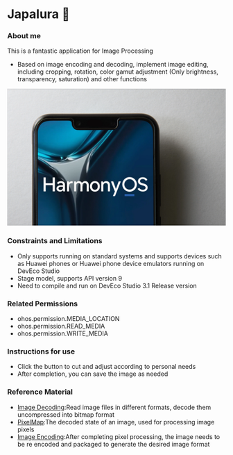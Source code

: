 # Japalura 🦎

### About me
This is a fantastic application for Image Processing
- Based on image encoding and decoding, implement image editing, including cropping, rotation, color gamut adjustment (Only brightness, transparency, saturation) and other functions

![image](screenshots/device/harmony.png)

### Constraints and Limitations

- Only supports running on standard systems and supports devices such as Huawei phones or Huawei phone device emulators running on DevEco Studio
- Stage model, supports API version 9
- Need to compile and run on DevEco Studio 3.1 Release version

### Related Permissions

- ohos.permission.MEDIA_LOCATION
- ohos.permission.READ_MEDIA
- ohos.permission.WRITE_MEDIA

### Instructions for use

- Click the button to cut and adjust according to personal needs
- After completion, you can save the image as needed


### Reference Material

- [Image Decoding](https://developer.harmonyos.com/cn/docs/documentation/doc-references-V3/js-apis-image-0000001477981401-V3#ZH-CN_TOPIC_0000001523648994__imagesource):Read image files in different formats, decode them uncompressed into bitmap format
- [PixelMap](https://developer.harmonyos.com/cn/docs/documentation/doc-references-V3/js-apis-image-0000001477981401-V3#ZH-CN_TOPIC_0000001523648994__pixelmap7):The decoded state of an image, used for processing image pixels
- [Image Encoding](https://developer.harmonyos.com/cn/docs/documentation/doc-references-V3/js-apis-image-0000001477981401-V3#ZH-CN_TOPIC_0000001523648994__imagepacker):After completing pixel processing, the image needs to be re encoded and packaged to generate the desired image format
